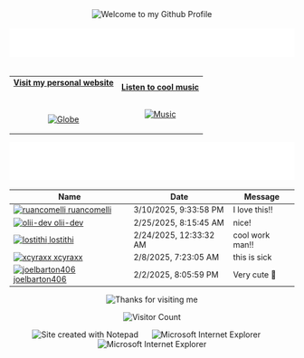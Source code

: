 <!-- "Hero" Header -->
<div align="center">
  <img src="https://github.com/BrunnerLivio/brunnerlivio/blob/master/images/welcome.png?raw=true" style="max-width: 100%;" alt="Welcome to my Github Profile" />
  <br />
  <br />
  <img height="50" alt="My Name is Livio and I like Node.js" src="images/personal_note.svg" />
  <br />
  <br />

</div>

<!-- Social -->
<table width="100%" align="center">
<tr>
<td align="center">
<a href="https://brunnerliv.io">
<strong>Visit my personal website </strong>
<br />
<br />
<br />

<p>

<img alt="Globe" height="80" src="images/globe.gif">
</a>
</p>

</td>


<td align="center">
<a href="https://www.youtube.com/watch?v=3YxaaGgTQYM&ab_channel=EvanescenceVEVO">
<strong>Listen to cool music</strong>
<br />
<br />


<p>
<img height="100" alt="Music" src="images/music.gif"> 
</a>
</p>

</td>
</tr>
</table>

<div align="center">
<a href="https://github.com/BrunnerLivio/brunnerlivio/issues/62#issuecomment-new"><img src="images/guestbook.svg"></a> 
</div>

<!-- Guestbook -->
| Name | Date | Message |
|---|---|---|
| <a href="https://github.com/ruancomelli"><img width="24" src="https://avatars.githubusercontent.com/u/22752929?s=24&u=1835c99716fb3c2df9e825582dff1882119e6d17&v=4" alt="ruancomelli" /> ruancomelli</a> |3/10/2025, 9:33:58 PM|I love this!!|
| <a href="https://github.com/olii-dev"><img width="24" src="https://avatars.githubusercontent.com/u/162764375?s=24&u=eee74523fcbbfc819c716f40636bbd5dd19e23e0&v=4" alt="olii-dev" /> olii-dev</a> |2/25/2025, 8:15:45 AM|nice!|
| <a href="https://github.com/lostithi"><img width="24" src="https://avatars.githubusercontent.com/u/196933286?s=24&u=a2d471155e3f24ca6c0e1319221ef865a3c69ef2&v=4" alt="lostithi" /> lostithi</a> |2/24/2025, 12:33:32 AM|cool work man!!|
| <a href="https://github.com/xcyraxx"><img width="24" src="https://avatars.githubusercontent.com/u/64605907?s=24&u=de3aa01ae718718cdeb2fa17bede72d1e4be82c2&v=4" alt="xcyraxx" /> xcyraxx</a> |2/8/2025, 7:23:05 AM|this is sick|
| <a href="https://github.com/joelbarton406"><img width="24" src="https://avatars.githubusercontent.com/u/86934356?s=24&u=534a2db65f3ab6bc78a6ec87cffd9520c62e5476&v=4" alt="joelbarton406" /> joelbarton406</a> |2/2/2025, 8:05:59 PM|Very cute 🦌|
<!-- /Guestbook -->

<!-- Footer -->

<div align="center">

<img height="120" alt="Thanks for visiting me" width="100%" src="https://raw.githubusercontent.com/BrunnerLivio/brunnerlivio/master/images/marquee.svg" />
<br />

![Visitor Count](https://profile-counter.glitch.me/brunnerlivio/count.svg)


<img src="https://raw.githubusercontent.com/BrunnerLivio/brunnerlivio/master/images/notepad.gif" alt="Site created with Notepad" height="30" />
<!-- "margin-right: whatever;" -->
<span>&nbsp;&nbsp;&nbsp;&nbsp;</span>  
<img src="https://raw.githubusercontent.com/BrunnerLivio/brunnerlivio/master/images/ie_logo.gif" alt="Microsoft Internet Explorer" />
<span>&nbsp;&nbsp;&nbsp;&nbsp;</span>  
<img src="https://raw.githubusercontent.com/BrunnerLivio/brunnerlivio/master/images/noframes.gif" alt="Microsoft Internet Explorer" />

</div>
